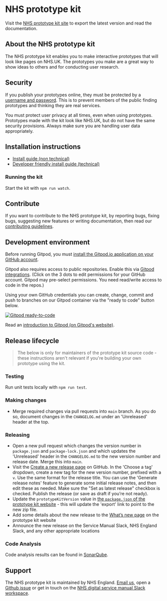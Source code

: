 # NHS prototype kit

Visit the <a href="https://prototype-kit.service-manual.nhs.uk">NHS prototype kit site</a> to export the latest version and read the documentation.

## About the NHS prototype kit

The NHS prototype kit enables you to make interactive prototypes that will look like pages on NHS.UK. The prototypes you make are a great way to show ideas to others and for conducting user research.

## Security

If you publish your prototypes online, they must be protected by a <a href="https://prototype-kit.service-manual.nhs.uk/how-tos/publish-your-prototype-online">username and password</a>. This is to prevent members of the public finding prototypes and thinking they are real services.

You must protect user privacy at all times, even when using prototypes. Prototypes made with the kit look like NHS.UK, but do not have the same security provisions. Always make sure you are handling user data appropriately.

## Installation instructions

- <a href="https://prototype-kit.service-manual.nhs.uk/install/simple">Install guide (non technical)</a>
- <a href="https://prototype-kit.service-manual.nhs.uk/install/advanced">Developer friendly install guide (technical)</a>

### Running the kit

Start the kit with `npm run watch`.

## Contribute

If you want to contribute to the NHS prototype kit, by reporting bugs, fixing bugs, suggesting new features or writing documentation, then read our [contributing guidelines](CONTRIBUTING.md).

## Development environment

Before running Gitpod, you must <a href="https://github.com/apps/gitpod-io/installations/new">install the Gitpod.io application on your GitHub account</a>.

Gitpod also requires access to public repositories. Enable this via <a href="https://gitpod.io/integrations">Gitpod integrations</a>. (Click on the 3 dots to edit permissions for your GitHub account. Gitpod may pre-select permissions. You need read/write access to code in the repos.)

Using your own GitHub credentials you can create, change, commit and push to branches on our Gitpod container via the "ready to code" button below.

[![Gitpod ready-to-code](https://img.shields.io/badge/Gitpod-ready--to--code-blue?logo=gitpod)](https://gitpod.io/#https://github.com/nhsuk/nhsuk-prototype-kit)

Read an <a href="https://www.gitpod.io/docs">introduction to Gitpod (on Gitpod's website)</a>.

## Release lifecycle

> The below is only for maintainers of the prototype kit source code - these instructions aren't relevant if you're building your own prototype using the kit.

### Testing

Run unit tests locally with `npm run test`.

### Making changes

- Merge required changes via pull requests into `main` branch. As you do so, document changes in the `CHANGELOG.md` under an 'Unreleased' header at the top.

### Releasing

- Open a new pull request which changes the version number in `package.json` and `package-lock.json` and which updates the 'Unreleased' header in the `CHANGELOG.md` to the new version number and release date. Merge this into `main`.
- Visit the [Create a new release page](https://github.com/nhsuk/nhsuk-prototype-kit/releases/new) on GitHub. In the 'Choose a tag' dropdown, create a new tag for the new version number, prefixed with a `v`. Use the same format for the release title. You can use the 'Generate release notes' feature to generate some initial release notes, and then edit these as needed. Make sure the "Set as latest release" checkbox is checked. Publish the release (or save as draft if you’re not ready).
- Update the `prototypeKitVersion` value in [the `package.json` of the prototype kit website](https://github.com/nhsuk/nhsuk.service-manual.prototype-kit.docs/blob/main/package.json#L4) - this will update the 'export' link to point to the new zip file.
- Add some details about the new release to the [What’s new page](https://github.com/nhsuk/nhsuk.service-manual.prototype-kit.docs/blob/main/app/views/whats-new/updates.html) on the prototype kit website
- Announce the new release on the Service Manual Slack, NHS England Slack, and any other appropriate locations

### Code Analysis

Code analysis results can be found in [SonarQube](https://sonar.nhswebsite.nhs.uk/dashboard?id=nhsuk-prototype-kit).

## Support

The NHS prototype kit is maintained by NHS England. [Email us](mailto:service-manual@nhs.net), open a [Github issue](https://github.com/nhsuk/nhsuk-prototype-kit/issues/new) or get in touch on the [NHS digital service manual Slack workspace](https://join.slack.com/t/nhs-service-manual/shared_invite/enQtNTIyOTEyNjU3NDkyLTk4NDQ3YzkwYzk1Njk5YjAxYTI5YTVkZmUxMGQ0ZjA3NjMyM2ZkNjBlMWMxODVjZjYzNzg1ZmU4MWY1NmE2YzE).

